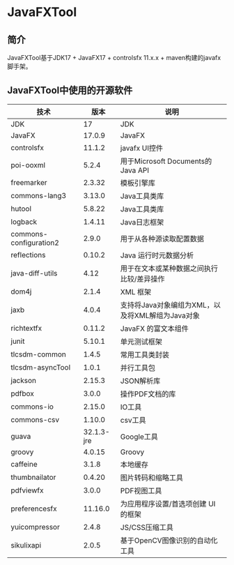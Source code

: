 # JavaFXTool

## 简介
JavaFXTool基于JDK17 + JavaFX17 + controlsfx 11.x.x + maven构建的javafx脚手架。

## JavaFXTool中使用的开源软件

| 技术                     | 版本         | 说明                              |
|------------------------|------------|---------------------------------|
| JDK                    | 17         | JDK                             |
| JavaFX                 | 17.0.9     | JavaFX                          |
| controlsfx             | 11.1.2     | javafx UI控件                     |
| poi-ooxml              | 5.2.4      | 用于Microsoft Documents的Java API  |
| freemarker             | 2.3.32     | 模板引擎库                           |
| commons-lang3          | 3.13.0     | Java工具类库                        |
| hutool                 | 5.8.22     | Java工具类库                        |
| logback                | 1.4.11     | Java日志框架                        |
| commons-configuration2 | 2.9.0      | 用于从各种源读取配置数据                    |
| reflections            | 0.10.2     | Java 运行时元数据分析                   |
| java-diff-utils        | 4.12       | 用于在文本或某种数据之间执行比较/差异操作           |
| dom4j                  | 2.1.4      | XML 框架                          |
| jaxb                   | 4.0.4      | 支持将Java对象编组为XML，以及将XML解组为Java对象 |
| richtextfx             | 0.11.2     | JavaFX 的富文本组件                   |
| junit                  | 5.10.1     | 单元测试框架                          |
| tlcsdm-common          | 1.4.5      | 常用工具类封装                         |
| tlcsdm-asyncTool       | 1.0.1      | 并行工具包                           |
| jackson                | 2.15.3     | JSON解析库                         |
| pdfbox                 | 3.0.0      | 操作PDF文档的库                       |
| commons-io             | 2.15.0     | IO工具                            |
| commons-csv            | 1.10.0     | csv工具                           |
| guava                  | 32.1.3-jre | Google工具                        |
| groovy                 | 4.0.15     | Groovy                          |
| caffeine               | 3.1.8      | 本地缓存                            |
| thumbnailator          | 0.4.20     | 图片转码和缩略工具                       |
| pdfviewfx              | 3.0.0      | PDF视图工具                         |
| preferencesfx          | 11.16.0    | 为应用程序设置/首选项创建 UI 的框架            |
| yuicompressor          | 2.4.8      | JS/CSS压缩工具                      |
| sikulixapi             | 2.0.5      | 基于OpenCV图像识别的自动化工具              |
